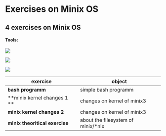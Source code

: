 # Exercises on Minix OS

## 4 exercises on Minix OS

#### Tools:

![](http://wiki.minix3.org/lib/tpl/minix3c/images/main-logo.png)

![](https://tiswww.case.edu/php/chet/img/bash-logo-web.png)

![](https://eclipse.org/eclipse.org-common/themes/solstice/public/images/logo/eclipse-426x100.png)



| exercise | object |
| --- | --- |
| **bash programm** | simple bash programm |
| **minix kernel changes 1 ** | changes on kernel of minix3 |
| **minix kernel changes 2** | changes on kernel of minix3 |
| **minix theoritical exercise** | about the filesystem of minix\/\*nix |



